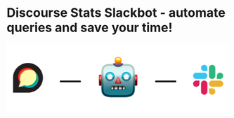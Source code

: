 # Discourse Stats Slackbot - automate queries and save your time!

![](/Assets/DiscourseStatsSlackbot.png)
